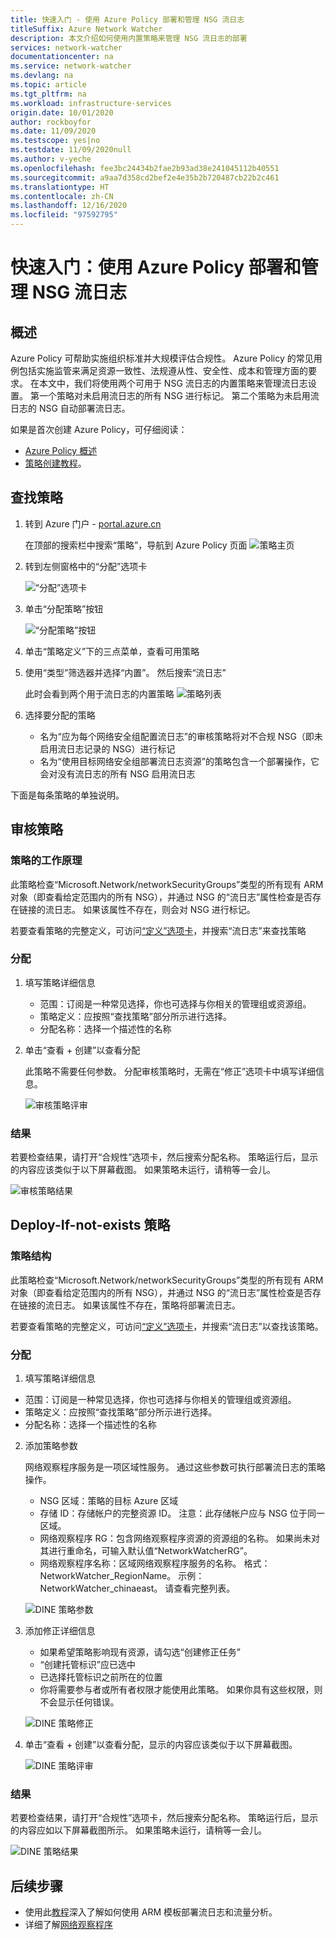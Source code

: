 ```yaml
---
title: 快速入门 - 使用 Azure Policy 部署和管理 NSG 流日志
titleSuffix: Azure Network Watcher
description: 本文介绍如何使用内置策略来管理 NSG 流日志的部署
services: network-watcher
documentationcenter: na
ms.service: network-watcher
ms.devlang: na
ms.topic: article
ms.tgt_pltfrm: na
ms.workload: infrastructure-services
origin.date: 10/01/2020
author: rockboyfor
ms.date: 11/09/2020
ms.testscope: yes|no
ms.testdate: 11/09/2020null
ms.author: v-yeche
ms.openlocfilehash: fee3bc24434b2fae2b93ad38e241045112b40551
ms.sourcegitcommit: a9aa7d358cd2bef2e4e35b2b720487cb22b2c461
ms.translationtype: HT
ms.contentlocale: zh-CN
ms.lasthandoff: 12/16/2020
ms.locfileid: "97592795"
---
```

<!--Verified successfully-->
# <a name="quickstart-deploy-and-manage-nsg-flow-logs-using-azure-policy"></a>快速入门：使用 Azure Policy 部署和管理 NSG 流日志 

## <a name="overview"></a>概述
Azure Policy 可帮助实施组织标准并大规模评估合规性。 Azure Policy 的常见用例包括实施监管来满足资源一致性、法规遵从性、安全性、成本和管理方面的要求。 在本文中，我们将使用两个可用于 NSG 流日志的内置策略来管理流日志设置。 第一个策略对未启用流日志的所有 NSG 进行标记。 第二个策略为未启用流日志的 NSG 自动部署流日志。 

如果是首次创建 Azure Policy，可仔细阅读： 
- [Azure Policy 概述](https://docs.azure.cn/governance/policy/overview) 
- [策略创建教程](https://docs.azure.cn/governance/policy/assign-policy-portal#create-a-policy-assignment)。

## <a name="locate-the-policies"></a>查找策略
1. 转到 Azure 门户 - [portal.azure.cn](https://portal.azure.cn) 

    在顶部的搜索栏中搜索“策略”，导航到 Azure Policy 页面 ![策略主页](./media/network-watcher-builtin-policy/1_policy-search.png)

2. 转到左侧窗格中的“分配”选项卡

    ![“分配”选项卡](./media/network-watcher-builtin-policy/2_assignments-tab.png)

3. 单击“分配策略”按钮 

    ![“分配策略”按钮](./media/network-watcher-builtin-policy/3_assign-policy-button.png)

4. 单击“策略定义”下的三点菜单，查看可用策略

5. 使用“类型”筛选器并选择“内置”。 然后搜索“流日志”

    此时会看到两个用于流日志的内置策略 ![策略列表](./media/network-watcher-builtin-policy/4_filter-for-flow-log-policies.png)

6. 选择要分配的策略

    - 名为“应为每个网络安全组配置流日志”的审核策略将对不合规 NSG（即未启用流日志记录的 NSG）进行标记
    - 名为“使用目标网络安全组部署流日志资源”的策略包含一个部署操作，它会对没有流日志的所有 NSG 启用流日志

下面是每条策略的单独说明。  

## <a name="audit-policy"></a>审核策略 

### <a name="how-the-policy-works"></a>策略的工作原理

此策略检查“Microsoft.Network/networkSecurityGroups”类型的所有现有 ARM 对象（即查看给定范围内的所有 NSG），并通过 NSG 的“流日志”属性检查是否存在链接的流日志。 如果该属性不存在，则会对 NSG 进行标记。

若要查看策略的完整定义，可访问[“定义”选项卡](https://portal.azure.cn/#blade/Microsoft_Azure_Policy/PolicyMenuBlade/Definitions)，并搜索“流日志”来查找策略

### <a name="assignment"></a>分配

1. 填写策略详细信息

    - 范围：订阅是一种常见选择，你也可选择与你相关的管理组或资源组。  
    - 策略定义：应按照“查找策略”部分所示进行选择。
    - 分配名称：选择一个描述性的名称 

2. 单击“查看 + 创建”以查看分配

    此策略不需要任何参数。 分配审核策略时，无需在“修正”选项卡中填写详细信息。  

    ![审核策略评审](./media/network-watcher-builtin-policy/5_1_audit-policy-review.png)

### <a name="results"></a>结果

若要检查结果，请打开“合规性”选项卡，然后搜索分配名称。
策略运行后，显示的内容应该类似于以下屏幕截图。 如果策略未运行，请稍等一会儿。 

![审核策略结果](./media/network-watcher-builtin-policy/7_1_audit-policy-results.png)

## <a name="deploy-if-not-exists-policy"></a>Deploy-If-not-exists 策略 

### <a name="policy-structure"></a>策略结构

此策略检查“Microsoft.Network/networkSecurityGroups”类型的所有现有 ARM 对象（即查看给定范围内的所有 NSG），并通过 NSG 的“流日志”属性检查是否存在链接的流日志。 如果该属性不存在，策略将部署流日志。 

若要查看策略的完整定义，可访问[“定义”选项卡](https://portal.azure.cn/#blade/Microsoft_Azure_Policy/PolicyMenuBlade/Definitions)，并搜索“流日志”以查找该策略。 

### <a name="assignment"></a>分配

1. 填写策略详细信息

- 范围：订阅是一种常见选择，你也可选择与你相关的管理组或资源组。  
- 策略定义：应按照“查找策略”部分所示进行选择。
- 分配名称：选择一个描述性的名称 

2. 添加策略参数 

    网络观察程序服务是一项区域性服务。 通过这些参数可执行部署流日志的策略操作。 
    - NSG 区域：策略的目标 Azure 区域
    - 存储 ID：存储帐户的完整资源 ID。 注意：此存储帐户应与 NSG 位于同一区域。 
    - 网络观察程序 RG：包含网络观察程序资源的资源组的名称。 如果尚未对其进行重命名，可输入默认值“NetworkWatcherRG”。
    - 网络观察程序名称：区域网络观察程序服务的名称。 格式：NetworkWatcher_RegionName。 示例：NetworkWatcher_chinaeast。 请查看完整列表。

    ![DINE 策略参数](./media/network-watcher-builtin-policy/5_2_1_dine-policy-details-alt.png)

3. 添加修正详细信息

    - 如果希望策略影响现有资源，请勾选“创建修正任务” 
    - “创建托管标识”应已选中
    - 已选择托管标识之前所在的位置 
    - 你将需要参与者或所有者权限才能使用此策略。 如果你具有这些权限，则不会显示任何错误。

    ![DINE 策略修正](./media/network-watcher-builtin-policy/5_2_2_dine-remediation.png) 

4. 单击“查看 + 创建”以查看分配，显示的内容应该类似于以下屏幕截图。

    ![DINE 策略评审](./media/network-watcher-builtin-policy/5_2_3_dine-review.png) 

### <a name="results"></a>结果

若要检查结果，请打开“合规性”选项卡，然后搜索分配名称。
策略运行后，显示的内容应如以下屏幕截图所示。 如果策略未运行，请稍等一会儿。

![DINE 策略结果](./media/network-watcher-builtin-policy/7_2_dine-policy-results.png)  

## <a name="next-steps"></a>后续步骤 

- 使用此[教程](https://docs.azure.cn/network-watcher/quickstart-configure-network-security-group-flow-logs-from-arm-template)深入了解如何使用 ARM 模板部署流日志和流量分析。
- 详细了解[网络观察程序](https://docs.azure.cn/network-watcher/)

<!-- Update_Description: new article about nsg flow logs policy portal -->
<!--NEW.date: 11/09/2020-->